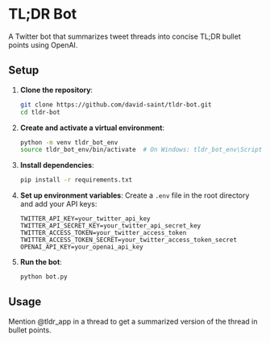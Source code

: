 # TL;DR Bot

A Twitter bot that summarizes tweet threads into concise TL;DR bullet points using OpenAI.

## Setup

1. **Clone the repository**:
    ```bash
    git clone https://github.com/david-saint/tldr-bot.git
    cd tldr-bot
    ```

2. **Create and activate a virtual environment**:
    ```bash
    python -m venv tldr_bot_env
    source tldr_bot_env/bin/activate  # On Windows: tldr_bot_env\Scripts\activate
    ```

3. **Install dependencies**:
    ```bash
    pip install -r requirements.txt
    ```

4. **Set up environment variables**:
    Create a `.env` file in the root directory and add your API keys:
    ```env
    TWITTER_API_KEY=your_twitter_api_key
    TWITTER_API_SECRET_KEY=your_twitter_api_secret_key
    TWITTER_ACCESS_TOKEN=your_twitter_access_token
    TWITTER_ACCESS_TOKEN_SECRET=your_twitter_access_token_secret
    OPENAI_API_KEY=your_openai_api_key
    ```

5. **Run the bot**:
    ```bash
    python bot.py
    ```

## Usage

Mention @tldr_app in a thread to get a summarized version of the thread in bullet points.
